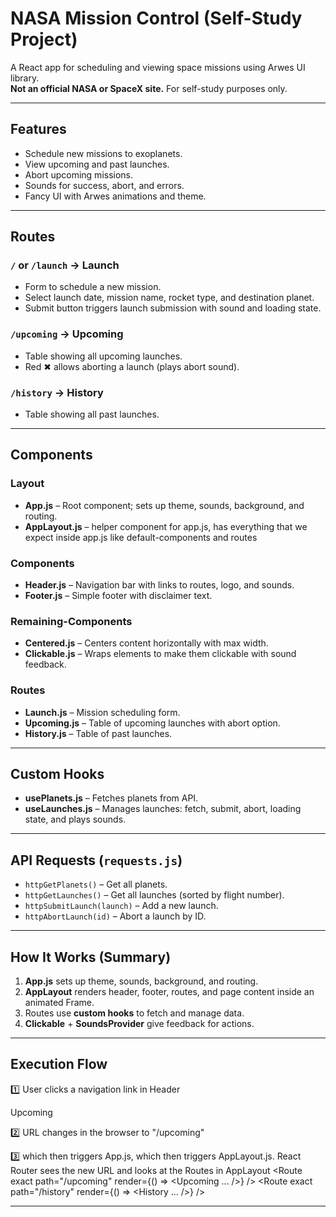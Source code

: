 # NASA Mission Control (Self-Study Project)

A React app for scheduling and viewing space missions using Arwes UI library.  
**Not an official NASA or SpaceX site.** For self-study purposes only.

---

## Features

- Schedule new missions to exoplanets.
- View upcoming and past launches.
- Abort upcoming missions.
- Sounds for success, abort, and errors.
- Fancy UI with Arwes animations and theme.

---

## Routes

### `/` or `/launch` → Launch

- Form to schedule a new mission.
- Select launch date, mission name, rocket type, and destination planet.
- Submit button triggers launch submission with sound and loading state.

### `/upcoming` → Upcoming

- Table showing all upcoming launches.
- Red ✖ allows aborting a launch (plays abort sound).

### `/history` → History

- Table showing all past launches.

---

## Components

### Layout

- **App.js** – Root component; sets up theme, sounds, background, and routing.
- **AppLayout.js** – helper component for app.js, has everything that we expect inside app.js like default-components and routes

### Components

- **Header.js** – Navigation bar with links to routes, logo, and sounds.
- **Footer.js** – Simple footer with disclaimer text.

### Remaining-Components

- **Centered.js** – Centers content horizontally with max width.
- **Clickable.js** – Wraps elements to make them clickable with sound feedback.

### Routes

- **Launch.js** – Mission scheduling form.
- **Upcoming.js** – Table of upcoming launches with abort option.
- **History.js** – Table of past launches.

---

## Custom Hooks

- **usePlanets.js** – Fetches planets from API.
- **useLaunches.js** – Manages launches: fetch, submit, abort, loading state, and plays sounds.

---

## API Requests (`requests.js`)

- `httpGetPlanets()` – Get all planets.
- `httpGetLaunches()` – Get all launches (sorted by flight number).
- `httpSubmitLaunch(launch)` – Add a new launch.
- `httpAbortLaunch(id)` – Abort a launch by ID.

---

## How It Works (Summary)

1. **App.js** sets up theme, sounds, background, and routing.
2. **AppLayout** renders header, footer, routes, and page content inside an animated Frame.
3. Routes use **custom hooks** to fetch and manage data.
4. **Clickable** + **SoundsProvider** give feedback for actions.

---

## Execution Flow

1️⃣ User clicks a navigation link in Header

<Link to="/upcoming">Upcoming</Link>

2️⃣ URL changes in the browser to "/upcoming"

3️⃣ which then triggers App.js, which then triggers AppLayout.js. React Router sees the new URL and looks at the Routes in AppLayout
<Switch>
<Route exact path="/" component={Launch} />
<Route exact path="/launch" component={Launch} />
<Route exact path="/upcoming" render={() => <Upcoming ... />} />
<Route exact path="/history" render={() => <History ... />} />
</Switch>

---
